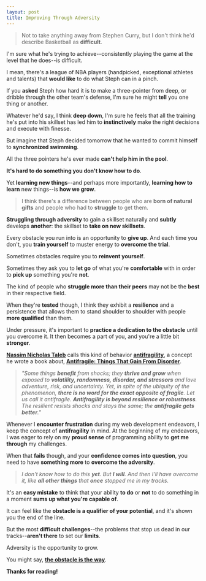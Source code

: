 ```yaml
---
layout: post
title: Improving Through Adversity
---
```


> Not to take anything away from Stephen Curry, but I don't think he'd describe Basketball as **difficult**.

I'm sure what he's trying to achieve--consistently playing the game at the level that he does--is difficult.

I mean, there's a league of NBA players (handpicked, exceptional athletes and talents) that **would like** to do what Steph can in a pinch.

If you **asked** Steph how hard it is to make a three-pointer from deep, or dribble through the other team's defense, I'm sure he might **tell** you one thing or another.

Whatever he'd say, I think **deep down**, I'm sure he feels that all the training he's put into his skillset has led him to **instinctively** make the right decisions and execute with finesse.

But imagine that Steph decided tomorrow that he wanted to commit himself to **synchronized swimming**.

All the three pointers he's ever made **can't help him in the pool**.

**It's hard to do something you don't know how to do**.

Yet **learning new things**--and perhaps more importantly, **learning how to learn** new things--is **how we grow**.

> I think there's a difference between people who are **born of natural gifts** and people who had to **struggle** to get them.

**Struggling through adversity** to gain a skillset naturally and **subtly** develops **another**: the skillset to **take on new skillsets**.

Every obstacle you run into is an opportunity to **give up**. And each time you don't, you **train yourself** to muster energy to **overcome the trial**.

Sometimes obstacles require you to **reinvent yourself**.

Sometimes they ask you to **let go** of what you're **comfortable** with in order to **pick up** something you're **not**.

The kind of people who **struggle more than their peers** may not be the **best** in their respective field.

When they're **tested** though, I think they exhibit a **resilience** and a persistence that allows them to stand shoulder to shoulder with people **more qualified** than them.

Under pressure, it's important to **practice a dedication to the obstacle** until you overcome it. It then becomes a part of you, and you're a little bit **stronger**.

**[Nassim Nicholas Taleb](https://en.wikipedia.org/wiki/Nassim_Nicholas_Taleb)** calls this kind of behavior **[antifragility](https://en.wikipedia.org/wiki/Antifragility)**, a concept he wrote a book about, __[Antifragile: Things That Gain From Disorder](https://en.wikipedia.org/wiki/Antifragile)__.

> *"Some things **benefit** from shocks; they **thrive and grow** when exposed to **volatility, randomness, disorder, and stressors** and love adventure, risk, and uncertainty. Yet, in spite of the ubiquity of the phenomenon, **there is no word for the exact opposite of fragile**. Let us call it antifragile. **Antifragility is beyond resilience or robustness**. The resilient resists shocks and stays the same; the **antifragile gets better**."*

Whenever I **encounter frustration** during my web development endeavors, I keep the concept of **antifragility** in mind. At the beginning of my endeavors, I was eager to rely on my **proud sense** of programming ability to **get me through** my challenges.

When that **fails** though, and your **confidence comes into question**, you need to have **something more** to **overcome the adversity**.

> *I don't know how to do this **yet**. But **I will**. And then I'll have overcome it, like **all other things** that **once** stopped me in my tracks.*

It's an **easy mistake** to think that your ability **to do** or **not** to do something in a moment **sums up what you're capable of**.

It can feel like the **obstacle is a qualifier of your potential**, and it's shown you the end of the line.

But the most **difficult challenges**--the problems that stop us dead in our tracks--**aren't there** to set our **limits**.

Adversity is the opportunity to grow.

You might say, **[the obstacle is the way](https://en.wikipedia.org/wiki/The_Obstacle_Is_the_Way)**.


**Thanks for reading!**
